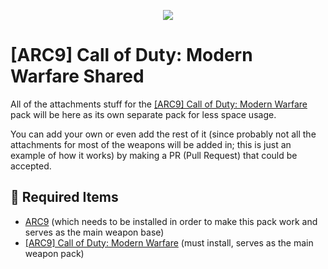<p align="center">
 <img src="https://github.com/CurlySparkle/ARC9_Cod2019_Shared/assets/12680810/255ff84d-04ef-4aef-aaa2-a279636faf4d" />
</p>

# [ARC9] Call of Duty: Modern Warfare Shared
All of the attachments stuff for the [[ARC9] Call of Duty: Modern Warfare](https://github.com/CurlySparkle/ARC9-COD2019) pack will be here as its own separate pack for less space usage. 

You can add your own or even add the rest of it (since probably not all the attachments for most of the weapons will be added in; this is just an example of how it works) by making a PR (Pull Request) that could be accepted.

## 🔽 Required Items
 - [ARC9](https://github.com/HaodongMo/ARC-9) (which needs to be installed in order to make this pack work and serves as the main weapon base)
 - [[ARC9] Call of Duty: Modern Warfare](https://github.com/CurlySparkle/ARC9-COD2019) (must install, serves as the main weapon pack)
